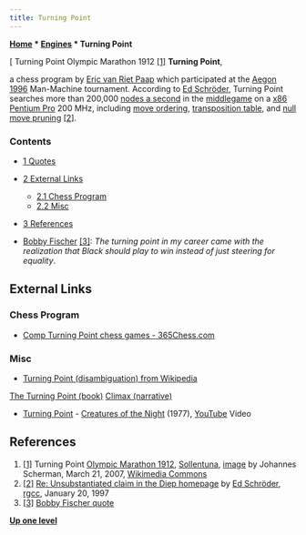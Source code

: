 ```yaml
---
title: Turning Point
---
```

**[Home](Home "Home") \* [Engines](Engines "Engines") \* Turning Point**



[ Turning Point Olympic Marathon 1912 <a id="cite-note-1" href="#cite-ref-1">[1]</a>
**Turning Point**,  

a chess program by [Eric van Riet Paap](Eric_van_Riet_Paap "Eric van Riet Paap") which participated at the [Aegon 1996](Aegon_1996 "Aegon 1996") Man-Machine tournament. 
According to [Ed Schröder](Ed_Schroder "Ed Schroder"), Turning Point searches more than 200,000 [nodes a second](Nodes_per_Second "Nodes per Second") in the [middlegame](Middlegame "Middlegame") on a [x86](X86 "X86") [Pentium Pro](https://en.wikipedia.org/wiki/Pentium_Pro) 200 MHz, including [move ordering](Move_Ordering "Move Ordering"), [transposition table](Transposition_Table "Transposition Table"), and [null move pruning](Null_Move_Pruning "Null Move Pruning")
<a id="cite-note-2" href="#cite-ref-2">[2]</a>.



### Contents


* [1 Quotes](#quotes)
* [2 External Links](#external-links)
	+ [2.1 Chess Program](#chess-program)
	+ [2.2 Misc](#misc)
* [3 References](#references)






* [Bobby Fischer](https://en.wikipedia.org/wiki/Bobby_Fischer) <a id="cite-note-3" href="#cite-ref-3">[3]</a>: *The turning point in my career came with the realization that Black should play to win instead of just steering for equality*.


## External Links


### Chess Program


* [Comp Turning Point chess games - 365Chess.com](https://www.365chess.com/players/Comp_Turning_Point)


### Misc


* [Turning Point (disambiguation) from Wikipedia](https://en.wikipedia.org/wiki/Turning_Point)


 [The Turning Point (book)](https://en.wikipedia.org/wiki/The_Turning_Point_%28book%29)
 [Climax (narrative)](https://en.wikipedia.org/wiki/Climax_%28narrative%29)
* [Turning Point](Category:Turning_Point "Category:Turning Point") - [Creatures of the Night](http://www.progarchives.com/album.asp?id=25007) (1977), [YouTube](https://en.wikipedia.org/wiki/YouTube) Video


 
## References


 1. <a id="cite-ref-1" href="#cite-note-1">[1]</a> Turning Point [Olympic Marathon 1912](https://en.wikipedia.org/wiki/Athletics_at_the_1912_Summer_Olympics_%E2%80%93_Men%27s_marathon), [Sollentuna](https://en.wikipedia.org/wiki/Sollentuna_Municipality), [image](https://commons.wikimedia.org/wiki/File:Olympic_marathon_1912_turnpoint.JPG) by Johannes Scherman, March 21, 2007, [Wikimedia Commons](https://en.wikipedia.org/wiki/Wikimedia_Commons) 
2. <a id="cite-ref-2" href="#cite-note-2">[2]</a> [Re: Unsubstantiated claim in the Diep homepage](https://groups.google.com/g/rec.games.chess.computer/c/EecO487Gx18/m/qLYOs7ZY0VAJ) by [Ed Schröder](Ed_Schroder "Ed Schroder"), [rgcc](Computer_Chess_Forums "Computer Chess Forums"), January 20, 1997
3. <a id="cite-ref-3" href="#cite-note-3">[3]</a> [Bobby Fischer quote](https://www.azquotes.com/quote/615926)

**[Up one level](Engines "Engines")**







 
